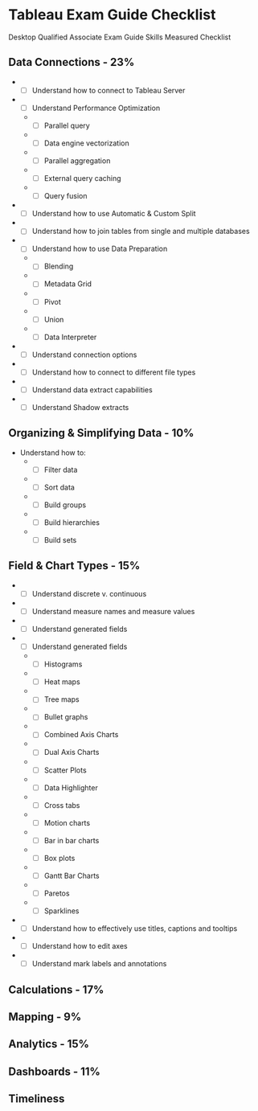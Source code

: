 # Tableau Exam Guide Checklist
Desktop Qualified Associate Exam Guide Skills Measured Checklist

## Data Connections - 23%
* - [ ] Understand how to connect to Tableau Server
* - [ ] Understand Performance Optimization
  * - [ ] Parallel query
  * - [ ] Data engine vectorization
  * - [ ] Parallel aggregation
  * - [ ] External query caching
  * - [ ] Query fusion
* - [ ] Understand how to use Automatic & Custom Split
* - [ ] Understand how to join tables from single and multiple databases
* - [ ] Understand how to use Data Preparation
  * - [ ] Blending
  * - [ ] Metadata Grid
  * - [ ] Pivot
  * - [ ] Union
  * - [ ] Data Interpreter
* - [ ] Understand connection options
* - [ ] Understand how to connect to different file types
* - [ ] Understand data extract capabilities
* - [ ] Understand Shadow extracts

## Organizing & Simplifying Data - 10%
* Understand how to:
  * - [ ] Filter data
  * - [ ] Sort data
  * - [ ] Build groups
  * - [ ] Build hierarchies
  * - [ ] Build sets
  
## Field & Chart Types - 15%
* - [ ] Understand discrete v. continuous
* - [ ] Understand measure names and measure values
* - [ ] Understand generated fields
* - [ ] Understand generated fields
  * - [ ] Histograms
  * - [ ] Heat maps
  * - [ ] Tree maps
  * - [ ] Bullet graphs
  * - [ ] Combined Axis Charts
  * - [ ] Dual Axis Charts
  * - [ ] Scatter Plots
  * - [ ] Data Highlighter
  * - [ ] Cross tabs
  * - [ ] Motion charts
  * - [ ] Bar in bar charts
  * - [ ] Box plots
  * - [ ] Gantt Bar Charts
  * - [ ] Paretos
  * - [ ] Sparklines
* - [ ] Understand how to effectively use titles, captions and tooltips
* - [ ] Understand how to edit axes
* - [ ] Understand mark labels and annotations

## Calculations - 17%

## Mapping - 9%

## Analytics - 15%

## Dashboards - 11%

## Timeliness
